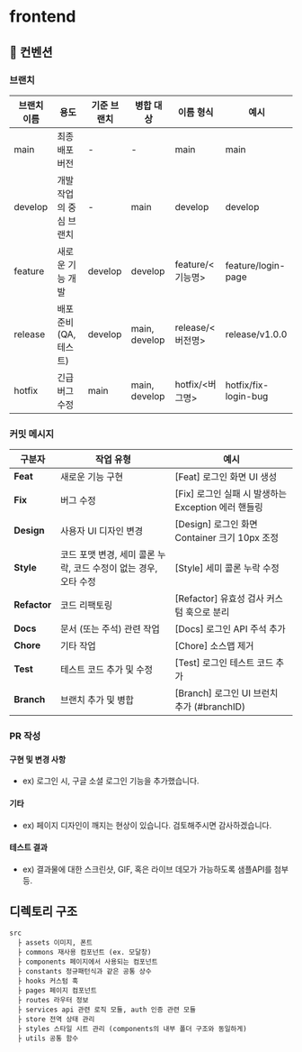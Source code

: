 # frontend

## 📌 컨벤션 

### 브랜치

| 브랜치 이름     | 용도                     | 기준 브랜치     | 병합 대상        | 이름 형식            | 예시                  |
|-----------------|--------------------------|----------------|-----------------|---------------------|-----------------------|
| main            | 최종 배포 버전            | -              | -               | main                | main                  |
| develop         | 개발 작업의 중심 브랜치    | -              | main            | develop             | develop               |
| feature         | 새로운 기능 개발          | develop        | develop         | feature/<기능명>    | feature/login-page    |
| release         | 배포 준비 (QA, 테스트)    | develop        | main, develop   | release/<버전명>    | release/v1.0.0       |
| hotfix          | 긴급 버그 수정            | main           | main, develop   | hotfix/<버그명>     | hotfix/fix-login-bug  |


### 커밋 메시지
| **구분자** | **작업 유형** | **예시** |
| --- | --- | --- |
| **Feat** | 새로운 기능 구현 | [Feat] 로그인 화면 UI 생성 |
| **Fix** | 버그 수정 | [Fix] 로그인 실패 시 발생하는 Exception 에러 핸들링 |
| **Design** | 사용자 UI 디자인 변경 | [Design] 로그인 화면 Container 크기 10px 조정 |
| **Style** | 코드 포맷 변경, 세미 콜론 누락, 코드 수정이 없는 경우, 오타 수정 | [Style] 세미 콜론 누락 수정
| **Refactor** | 코드 리팩토링 | [Refactor] 유효성 검사 커스텀 훅으로 분리 |
| **Docs** | 문서 (또는 주석) 관련 작업 | [Docs] 로그인 API 주석 추가 |
| **Chore** | 기타 작업 | [Chore] 소스맵 제거
| **Test** | 테스트 코드 추가 및 수정 | [Test] 로그인 테스트 코드 추가 |
| **Branch** | 브랜치 추가 및 병합 | [Branch] 로그인 UI 브런치 추가 (#branchID) |

### PR 작성

#### 구현 및 변경 사항
- ex) 로그인 시, 구글 소셜 로그인 기능을 추가했습니다.

#### 기타
- ex) 페이지 디자인이 깨지는 현상이 있습니다. 검토해주시면 감사하겠습니다.

#### 테스트 결과
- ex) 결과물에 대한 스크린샷, GIF, 혹은 라이브 데모가 가능하도록 샘플API를 첨부 등.

## 디렉토리 구조
```
src
  ├ assets 이미지, 폰트
  ├ commons 재사용 컴포넌트 (ex. 모달창)
  ├ components 페이지에서 사용되는 컴포넌트
  ├ constants 정규패턴식과 같은 공통 상수
  ├ hooks 커스텀 훅
  ├ pages 페이지 컴포넌트
  ├ routes 라우터 정보
  ├ services api 관련 로직 모듈, auth 인증 관련 모듈
  ├ store 전역 상태 관리
  ├ styles 스타일 시트 관리 (components의 내부 폴더 구조와 동일하게)
  ├ utils 공통 함수
```
